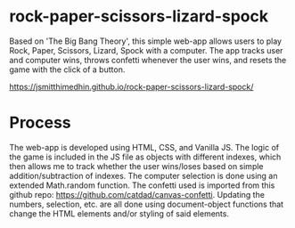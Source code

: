 # rock-paper-scissors-lizard-spock
Based on 'The Big Bang Theory', this simple web-app allows users to play Rock, Paper, Scissors, Lizard, Spock with a computer. The app tracks user and computer wins, throws confetti whenever the user wins, and resets the game with the click of a button.

https://jsmitthimedhin.github.io/rock-paper-scissors-lizard-spock/

# Process

The web-app is developed using HTML, CSS, and Vanilla JS. The logic of the game is included in the JS file as objects with different indexes, which then allows me to track whether the user wins/loses based on simple addition/subtraction of indexes. The computer selection is done using an extended Math.random function. The confetti used is imported from this github repo: https://github.com/catdad/canvas-confetti. Updating the numbers, selection, etc. are all done using document-object functions that change the HTML elements and/or styling of said elements.
